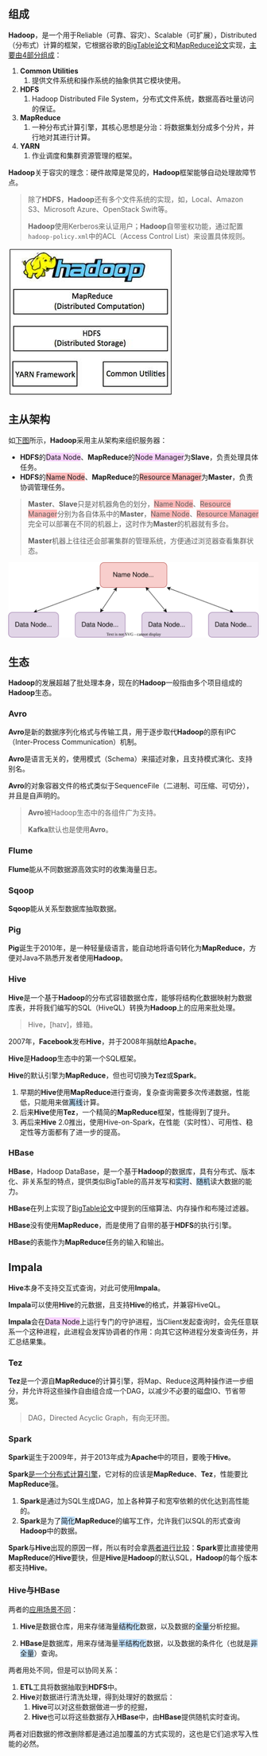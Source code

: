 ## 组成

**Hadoop**，是一个用于Reliable（可靠、容灾）、Scalable（可扩展），Distributed（分布式）计算的框架，它根据谷歌的[BigTable论文](https://static.googleusercontent.com/media/research.google.com/zh-CN//archive/bigtable-osdi06.pdf)和[MapReduce论文](https://static.googleusercontent.com/media/research.google.com/zh-CN//archive/mapreduce-osdi04.pdf)实现，[主要由4部分组成](https://www.cnblogs.com/along21/p/10496468.html)：

1. **Common Utilities**
   1. 提供文件系统和操作系统的抽象供其它模块使用。
2. **HDFS**
   1. Hadoop Distributed File System，分布式文件系统，数据高吞吐量访问的保证。
3. **MapReduce**
   1. 一种分布式计算引擎，其核心思想是分治：将数据集划分成多个分片，并行地对其进行计算。
4. **YARN**
   1. 作业调度和集群资源管理的框架。

**Hadoop**关于容灾的理念：硬件故障是常见的，**Hadoop**框架能够自动处理故障节点。

> 除了**HDFS**，**Hadoop**还有多个文件系统的实现，如，Local、Amazon S3、Microsoft Azure、OpenStack Swift等。
>
> **Hadoop**使用Kerberos来认证用户；**Hadoop**自带鉴权功能，通过配置`hadoop-policy.xml`中的ACL（Access Control List）来设置具体规则。

![](../images/9/hadoop_framework.png)



## 主从架构

如[下图](https://www.cnblogs.com/duanxz/p/4775290.html)所示，**Hadoop**采用主从架构来组织服务器：

- **HDFS**的<span style=background:#f8d2ff>Data Node</span>、**MapReduce**的<span style=background:#f8d2ff>Node Manager</span>为**Slave**，负责处理具体任务。
- **HDFS**的<span style=background:#ffb8b8>Name Node</span>、**MapReduce**的<span style=background:#ffb8b8>Resource Manager</span>为**Master**，负责协调管理任务。

> **Master**、**Slave**只是对机器角色的划分，<span style=background:#ffb8b8>Name Node</span>、<span style=background:#ffb8b8>Resource Manager</span>分别为各自体系中的**Master**，<span style=background:#ffb8b8>Name Node</span>、<span style=background:#ffb8b8>Resource Manager</span>完全可以部署在不同的机器上，这时作为**Master**的机器就有多台。
>
> **Master**机器上往往还会部署集群的管理系统，方便通过浏览器查看集群状态。

![](../images/9/hadoop_node.svg)



## 生态

**Hadoop**的发展超越了批处理本身，现在的**Hadoop**一般指由多个项目组成的**Hadoop**生态。

### Avro

**Avro**是新的数据序列化格式与传输工具，用于逐步取代**Hadoop**的原有IPC（Inter-Process Communication）机制。

**Avro**是语言无关的，使用模式（Schema）来描述对象，且支持模式演化、支持别名。

**Avro**的对象容器文件的格式类似于SequenceFile（二进制、可压缩、可切分），并且是自声明的。

> **Avro**被Hadoop生态中的各组件广为支持。
>
> **Kafka**默认也是使用**Avro**。

### Flume

**Flume**能从不同数据源高效实时的收集海量日志。

### Sqoop

**Sqoop**能从关系型数据库抽取数据。

### Pig

**Pig**诞生于2010年，是一种轻量级语言，能自动地将语句转化为**MapReduce**，方便对Java不熟悉开发者使用**Hadoop**。

### **Hive**

**Hive**是一个基于**Hadoop**的分布式容错数据仓库，能够将结构化数据映射为数据库表，并将我们编写的SQL（HiveQL）转换为**Hadoop**上的应用来批处理。

> Hive，[haɪv]，蜂箱。

2007年，**Facebook**发布**Hive**，并于2008年捐献给**Apache**。

**Hive**是**Hadoop**生态中的第一个SQL框架。

**Hive**的默认引擎为**MapReduce**，但也可切换为**Tez**或**Spark**。

1. 早期的**Hive**使用**MapReduce**进行查询，复杂查询需要多次传递数据，性能低，只能用来做<span style=background:#c2e2ff>离线</span>计算。
2. 后来**Hive**使用**Tez**，一个精简的**MapReduce**框架，性能得到了提升。
3. 再后来**Hive** 2.0推出，使用Hive-on-Spark，在性能（实时性）、可用性、稳定性等方面都有了进一步的提高。

### HBase

**HBase**，Hadoop DataBase，是一个基于**Hadoop**的数据库，具有分布式、版本化、非关系型的特点，提供类似BigTable的高并发写和<span style=background:#c2e2ff>实时</span>、<span style=background:#c2e2ff>随机</span>读大数据的能力。

**HBase**在列上实现了[BigTable论文](https://static.googleusercontent.com/media/research.google.com/zh-CN//archive/bigtable-osdi06.pdf)中提到的压缩算法、内存操作和布隆过滤器。

**HBase**没有使用**MapReduce**，而是使用了自带的基于**HDFS**的执行引擎。

**HBase**的表能作为**MapReduce**任务的输入和输出。

## Impala

**Hive**本身不支持交互式查询，对此可使用**Impala**。

**Impala**可以使用**Hive**的元数据，且支持**Hive**的格式，并兼容HiveQL。

**Impala**会在<span style=background:#f8d2ff>Data Node</span>上运行专门的守护进程，当Client发起查询时，会先任意联系一个这种进程，此进程会发挥协调者的作用：向其它这种进程分发查询任务，并汇总结果集。

### Tez

**Tez**是一个源自**MapReduce**的计算引擎，将Map、Reduce这两种操作进一步细分，并允许将这些操作自由组合成一个DAG，以减少不必要的磁盘IO、节省带宽。

> DAG，Directed Acyclic Graph，有向无环图。

### Spark

**Spark**诞生于2009年，并于2013年成为**Apache**中的项目，要晚于**Hive**。

**Spark**[是一个分布式计算引擎](https://www.techug.com/post/open-source-sql-engine.html)，它对标的应该是**MapReduce**、**Tez**，性能要比**MapReduce**强。

1. **Spark**是通过为SQL生成DAG，加上各种算子和宽窄依赖的优化达到高性能的。
2. **Spark**是为了<span style=background:#c2e2ff>简化</span>**MapReduce**的编写工作，允许我们以SQL的形式查询**Hadoop**中的数据。

**Spark**与**Hive**出现的原因一样，所以有时会拿[两者进行比较](https://www.codenong.com/cs109813783/)：**Spark**要比直接使用**MapReduce**的**Hive**要快，但是**Hive**是**Hadoop**的默认SQL，**Hadoop**的每个版本都支持**Hive**。

### Hive与HBase

两者的[应用场景不同](https://blog.csdn.net/zx8167107/article/details/79265537)：

1. **Hive**是数据仓库，用来存储海量<span style=background:#c2e2ff>结构化</span>数据，以及数据的<span style=background:#c2e2ff>全量</span>分析挖掘。

2. **HBase**是数据库，用来存储海量<span style=background:#c2e2ff>半结构化</span>数据，以及数据的条件化（也就是<span style=background:#c2e2ff>非全量</span>）查询。


两者用处不同，但是可以协同关系：

1. **ETL**工具将数据抽取到**HDFS**中。
2. **Hive**对数据进行清洗处理，得到处理好的数据后：
   1. **Hive**可以对这些数据做进一步的挖掘，
   2. **Hive**也可以将这些数据存入**HBase**中，由**HBase**提供随机实时查询。

两者对旧数据的修改删除都是通过追加覆盖的方式实现的，这也是它们追求写入性能的必然。

